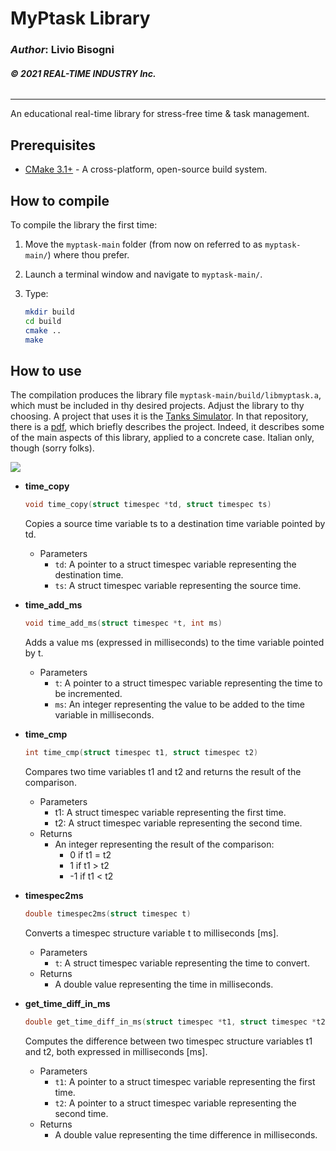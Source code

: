# __MyPtask Library__

### _Author_: Livio Bisogni
###### __&copy; 2021 REAL-TIME INDUSTRY Inc.__
___
An educational real-time library for stress-free time & task management.

## Prerequisites

* [CMake 3.1+](https://cmake.org) - A cross-platform, open-source build system.

## How to compile

To compile the library the first time:

1. Move the `myptask-main` folder (from now on referred to as `myptask-main/`) where thou prefer.
2. Launch a terminal window and navigate to `myptask-main/`.
3. Type:

    ```bash
    mkdir build
    cd build
    cmake ..
    make
    ```

## How to use

The compilation produces the library file `myptask-main/build/libmyptask.a`, which must be included in thy desired projects. Adjust the library to thy choosing.
A project that uses it is the [Tanks Simulator](https://github.com/vbisog/tanksimulator). In that repository, there is a [pdf](https://github.com/vbisog/tanksimulator/blob/main/project-report.pdf), which briefly describes the project. Indeed, it describes some of the main aspects of this library, applied to a concrete case. Italian only, though (sorry folks).

![](img/rt.png)

* __time_copy__ 
	```c
	void time_copy(struct timespec *td, struct timespec ts)
	```
	Copies a source time variable ts to a destination time variable pointed by td.
	* Parameters
		* `td`: A pointer to a struct timespec variable representing the destination time.
		* `ts`: A struct timespec variable representing the source time.


* __time_add_ms__
	```c
	void time_add_ms(struct timespec *t, int ms)
	```
	Adds a value ms (expressed in milliseconds) to the time variable pointed by t.
	* Parameters
		* `t`: A pointer to a struct timespec variable representing the time to be incremented.
		* `ms`: An integer representing the value to be added to the time variable in milliseconds.

		
* __time_cmp__
	```c
	int time_cmp(struct timespec t1, struct timespec t2)
	```
	Compares two time variables t1 and t2 and returns the result of the comparison.
	* Parameters
		* t1: A struct timespec variable representing the first time.
		* t2: A struct timespec variable representing the second time.
	* Returns
		* An integer representing the result of the comparison:
			* 0 if t1 = t2
			* 1 if t1 > t2
			* -1 if t1 < t2


* __timespec2ms__
	```c
	double timespec2ms(struct timespec t)
	```
	Converts a timespec structure variable t to milliseconds [ms].
	* Parameters
		* `t`: A struct timespec variable representing the time to convert.
	* Returns
		* A double value representing the time in milliseconds.


* __get_time_diff_in_ms__
	```c
	double get_time_diff_in_ms(struct timespec *t1, struct timespec *t2)
	```
	Computes the difference between two timespec structure variables t1 and t2, both expressed in milliseconds [ms].
	* Parameters
		* `t1`: A pointer to a struct timespec variable representing the first time.
		* `t2`: A pointer to a struct timespec variable representing the second time.
	* Returns
		* A double value representing the time difference in milliseconds.


